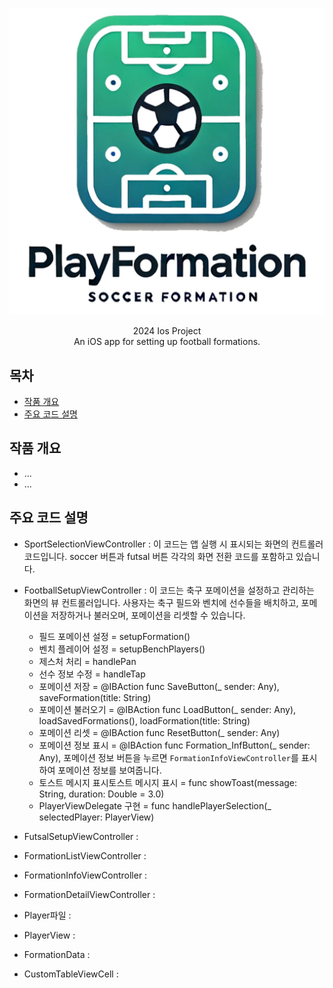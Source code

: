 
![Project Logo](https://github.com/cmgjn1881/PlayFormation/blob/main/images/playformationIcon.jpeg?raw=true)

<div align="center">
2024 Ios Project<br>
An iOS app for setting up football formations.<br>
</div>

## 목차
 - [작품 개요](#작품-개요)
 - [주요 코드 설명](#주요-코드-설명)

## 작품 개요
* ...
* ...

## 주요 코드 설명
* SportSelectionViewController : 이 코드는 앱 실행 시 표시되는 화면의 컨트롤러 코드입니다. soccer 버튼과 futsal 버튼 각각의 화면 전환 코드를 포함하고 있습니다.
* FootballSetupViewController : 이 코드는 축구 포메이션을 설정하고 관리하는 화면의 뷰 컨트롤러입니다. 사용자는 축구 필드와 벤치에 선수들을 배치하고, 포메이션을 저장하거나 불러오며, 포메이션을 리셋할 수 있습니다.
   - 필드 포메이션 설정 = setupFormation()
   - 벤치 플레이어 설정 = setupBenchPlayers()
   - 제스처 처리 = handlePan
   - 선수 정보 수정 = handleTap
   - 포메이션 저장 = @IBAction func SaveButton(_ sender: Any), saveFormation(title: String)
   - 포메이션 불러오기 = @IBAction func LoadButton(_ sender: Any), loadSavedFormations(), loadFormation(title: String)
   - 포메이션 리셋 = @IBAction func ResetButton(_ sender: Any)
   - 포메이션 정보 표시 = @IBAction func Formation_InfButton(_ sender: Any), 포메이션 정보 버튼을 누르면 `FormationInfoViewController`를 표시하여 포메이션 정보를 보여줍니다.
   - 토스트 메시지 표시토스트 메시지 표시 = func showToast(message: String, duration: Double = 3.0)
   - PlayerViewDelegate 구현 = func handlePlayerSelection(_ selectedPlayer: PlayerView)
 
* FutsalSetupViewController :
* FormationListViewController :
* FormationInfoViewController :
* FormationDetailViewController :
* Player파일 :
* PlayerView :
* FormationData :
* CustomTableViewCell : 

  

